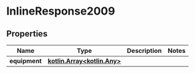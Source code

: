 
# InlineResponse2009

## Properties
Name | Type | Description | Notes
------------ | ------------- | ------------- | -------------
**equipment** | [**kotlin.Array&lt;kotlin.Any&gt;**](kotlin.Any.md) |  | 



